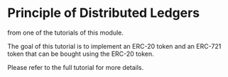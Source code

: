 # Principle of Distributed Ledgers

from one of the tutorials of this module.

The goal of this tutorial is to implement an ERC-20 token and an ERC-721 token that can be bought using the ERC-20 token.

Please refer to the full tutorial for more details.
